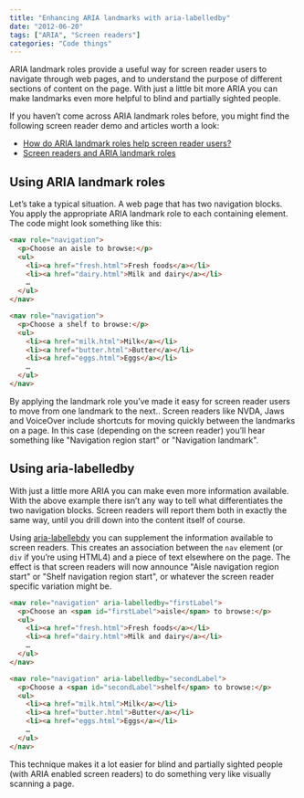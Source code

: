 ```yaml
---
title: "Enhancing ARIA landmarks with aria-labelledby"
date: "2012-06-20"
tags: ["ARIA", "Screen readers"]
categories: "Code things"
---
```


ARIA landmark roles provide a useful way for screen reader users to navigate through web pages, and to understand the purpose of different sections of content on the page. With just a little bit more ARIA you can make landmarks even more helpful to blind and partially sighted people.

If you haven’t come across ARIA landmark roles before, you might find the following screen reader demo and articles worth a look:

* [How do ARIA landmark roles help screen reader users?](/how-do-aria-landmark-roles-help-screen-reader-users/)
* [Screen readers and ARIA landmark roles](https://www.nomensa.com/blog/2010/screen-readers-and-aria-landmark-roles/)

## Using ARIA landmark roles

Let’s take a typical situation. A web page that has two navigation blocks. You apply the appropriate ARIA landmark role to each containing element. The code might look something like this:

```html
<nav role="navigation">  
  <p>Choose an aisle to browse:</p>  
  <ul>  
    <li><a href="fresh.html">Fresh foods</a></li>  
    <li><a href="dairy.html">Milk and dairy</a></li>  
    …  
  </ul>  
</nav>

<nav role="navigation">  
  <p>Choose a shelf to browse:</p>  
  <ul>  
    <li><a href="milk.html">Milk</a></li>  
    <li><a href="butter.html">Butter</a></li>  
    <li><a href="eggs.html">Eggs</a></li>  
    …  
  </ul>  
</nav>  
```

By applying the landmark role you’ve made it easy for screen reader users to move from one landmark to the next.. Screen readers like NVDA, Jaws and VoiceOver include shortcuts for moving quickly between the landmarks on a page. In this case (depending on the screen reader) you’ll hear something like "Navigation region start" or "Navigation landmark".

## Using aria-labelledby

With just a little more ARIA you can make even more information available. With the above example there isn’t any way to tell what differentiates the two navigation blocks. Screen readers will report them both in exactly the same way, until you drill down into the content itself of course.

Using [aria-labellebdy](https://www.w3.org/TR/wai-aria/states_and_properties#aria-labelledby) you can supplement the information available to screen readers. This creates an association between the `nav` element (or `div` if you’re using HTML4) and a piece of text elsewhere on the page. The effect is that screen readers will now announce "Aisle navigation region start" or "Shelf navigation region start", or whatever the screen reader specific variation might be.

```html
<nav role="navigation" aria-labelledby="firstLabel">  
  <p>Choose an <span id="firstLabel">aisle</span> to browse:</p>  
  <ul>  
    <li><a href="fresh.html">Fresh foods</a></li>  
    <li><a href="dairy.html">Milk and dairy</a></li>  
    …  
  </ul>  
</nav>  

<nav role="navigation" aria-labelledby="secondLabel">  
  <p>Choose a <span id="secondLabel">shelf</span> to browse:</p>  
  <ul>  
    <li><a href="milk.html">Milk</a></li>  
    <li><a href="butter.html">Butter</a></li>  
    <li><a href="eggs.html">Eggs</a></li>  
    …  
  </ul>  
</nav>
```

This technique makes it a lot easier for blind and partially sighted people (with ARIA enabled screen readers) to do something very like visually scanning a page.
